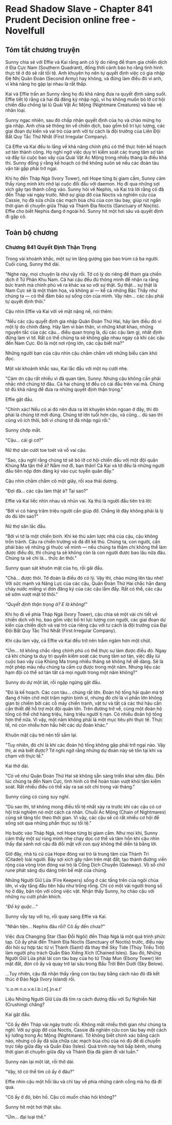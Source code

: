 # Read Shadow Slave - Chapter 841 Prudent Decision online free - Novelfull

## Tóm tắt chương truyện

Sunny chia sẻ với Effie và Kai rằng anh có lý do riêng để tham gia chiến dịch ở Địa Cực Nam (Southern Quadrant), đồng thời cảnh báo họ rằng tình hình thực tế ở đó sẽ rất tồi tệ. Anh khuyên họ nên tự quyết định việc có gia nhập Đệ Nhị Quân Đoàn (Second Army) hay không, và đừng làm điều đó vì anh, vì khả năng họ gặp lại nhau là rất thấp.

Kai và Effie trấn an Sunny rằng họ đủ khả năng đưa ra quyết định sáng suốt. Effie tiết lộ rằng cả hai đã đăng ký nhập ngũ, vì họ không muốn bỏ lỡ cơ hội chiến đấu chống lại lũ Quái Vật Ác Mộng (Nightmare Creatures) và bảo vệ nhân loại.

Sunny ngạc nhiên, sau đó chấp nhận quyết định của họ và chào mừng họ gia nhập. Anh chia sẻ thông tin về chiến dịch, bao gồm bố trí lực lượng, các giai đoạn dự kiến và vai trò của anh với tư cách là đội trưởng của Liên Đội Bất Quy Tắc Thứ Nhất (First Irregular Company).

Cả Effie và Kai đều lo lắng về khả năng chính phủ có thể thực hiện kế hoạch sơ tán thành công. Họ nghi ngờ việc duy trì kiểm soát các trung tâm sơ tán và đẩy lùi cuộc bao vây của Quái Vật Ác Mộng trong nhiều tháng là điều khả thi. Sunny đồng ý rằng kế hoạch có thể không suôn sẻ nếu các đoàn tàu vận tải gặp phải trở ngại.

Khi họ đến Tháp Ngà (Ivory Tower), nơi Hope từng bị giam cầm, Sunny cảm thấy rùng mình khi nhớ lại cuộc đối đầu với daemon. Họ đi qua những sợi xích gãy tạo thành cổng vào. Sunny hỏi về Nephis, và Kai trả lời rằng cô đã đến Tháp vài ngày trước. Nhờ sự giúp đỡ của Noctis và nghiên cứu của Cassie, họ đã sửa chữa các mạch bùa chú của con tàu bay, giúp rút ngắn thời gian di chuyển giữa Tháp và Thánh Địa Noctis (Sanctuary of Noctis). Effie cho biết Nephis đang ở ngoài hồ. Sunny hít một hơi sâu và quyết định đi gặp cô.

## Toàn bộ chương

### Chương 841 Quyết Định Thận Trọng

Trong vài khoảnh khắc, một sự im lặng gượng gạo bao trùm cả ba người. Cuối cùng, Sunny thở dài.

"Nghe này, mọi chuyện là như vậy rồi. Tớ có lý do riêng để tham gia chiến dịch ở Tứ Phân Khu Nam. Cả hai cậu đều đủ thông minh để nhận ra rằng bức tranh mà chính phủ vẽ ra khác xa so với sự thật. Sự thật... sự thật là Nam Cực sẽ là một thảm họa, và không ai — kể cả những Bậc Thầy như chúng ta — có thể đảm bảo sự sống còn của mình. Vậy nên... các cậu phải tự quyết định thôi."

Cậu nhìn Effie và Kai với vẻ mặt nặng nề, nói thêm:

"Nếu các cậu quyết định gia nhập Quân Đoàn Thứ Hai, hãy làm điều đó vì một lý do chính đáng. Hãy làm vì bản thân, vì những khát khao, những nguyên tắc của các cậu... điều quan trọng là, dù các cậu làm gì, nhất định đừng làm vì tớ. Rất có thể chúng ta sẽ không gặp nhau ngay cả khi các cậu đến Nam Cực. Đó là một nơi rộng lớn, các cậu biết mà?"

Những người bạn của cậu nhìn cậu chằm chằm với những biểu cảm khó đọc.

Một vài khoảnh khắc sau, Kai lắc đầu với một nụ cười nhẹ.

"Cảm ơn cậu rất nhiều vì đã quan tâm, Sunny. Nhưng cậu không cần phải nhắc nhở chúng tớ đâu. Cả hai chúng tớ đều có cái đầu trên vai mà. Chúng tớ đủ khả năng để đưa ra những quyết định thận trọng."

Effie gật đầu.

"Chính xác! Nếu có ai đó nên đưa ra lời khuyên khôn ngoan ở đây, thì đó phải là chúng tớ mới đúng. Chúng tớ lớn tuổi hơn cậu, và cũng... dù sao thì cũng vô ích thôi, bởi vì chúng tớ đã nhập ngũ rồi."

Sunny chớp mắt.

"Cậu... cái gì cơ?"

Nữ thợ săn cười toe toét và vỗ vai cậu.

"Sao, cậu nghĩ rằng chúng tớ sẽ bỏ lỡ cơ hội chiến đấu với một đội quân Khủng Ma tận thế à? Nằm mơ đi, bạn thân! Cả Kai và tớ đều là những người đầu tiên nộp đơn đăng ký vào cục tuyển quân đấy."

Cậu nhìn chằm chằm cô một giây, rồi xoa thái dương.

"Đợi đã... các cậu làm thật á? Tại sao?"

Effie và Kai liếc nhìn nhau và nhún vai. Xạ thủ là người đầu tiên trả lời:

"Bởi vì có hàng trăm triệu người cần giúp đỡ. Chẳng lẽ đây không phải là lý do đủ lớn sao?"

Nữ thợ săn lắc đầu.

"Bởi vì tớ là một chiến binh. Khi kẻ thù xâm lược nhà của cậu, cậu không trốn tránh. Cậu ra chiến trường và đá đít kẻ thù. Chúng ta, con người, cần phải bảo vệ những gì thuộc về mình — nếu chúng ta thậm chí không thể làm được điều đó, thì chúng ta sẽ không còn là con người được bao lâu nữa đâu. Chúng ta sẽ chỉ là... thức ăn thôi."

Sunny quan sát khuôn mặt của họ, rồi gãi đầu.

"Chà... được thôi. Tớ đoán là điều đó có lý. Vậy thì, chào mừng lên tàu nhé! Với sức mạnh và Năng Lực của các cậu, Quân Đoàn Thứ Hai chắc hẳn đang chảy nước miếng vì đơn đăng ký của các cậu lắm đấy. Rất có thể, các cậu sẽ sớm vượt mặt tớ thôi."

*“Quyết định thận trọng à? E là không!”*

Khi họ đi về phía Tháp Ngà (Ivory Tower), cậu chia sẻ một vài chi tiết về chiến dịch với họ, bao gồm việc bố trí lực lượng con người, các giai đoạn dự kiến của chiến dịch và vai trò của riêng cậu với tư cách là đội trưởng của Đại Đội Bất Quy Tắc Thứ Nhất (First Irregular Company).

Khi cậu làm vậy, cả Effie và Kai đều trở nên trầm ngâm hơn một chút.

"Ừm... tớ không chắc rằng chính phủ có thể thực sự làm được điều đó. Ngay cả khi chúng ta duy trì quyền kiểm soát các trung tâm sơ tán, việc đẩy lùi cuộc bao vây của Khủng Ma trong nhiều tháng sẽ không hề dễ dàng. Sẽ là một phép màu nếu chúng ta cầm cự được trong một năm. Nhưng liệu các hạm đội có thể sơ tán tất cả mọi người trong một năm không?"

Sunny do dự một lát, rồi ngập ngừng gật đầu.

"Đó là kế hoạch. Các con tàu... chúng rất lớn. Đoàn hộ tống hải quân mà tớ đang ở hiện chở một trăm nghìn binh sĩ, nhưng đó chỉ là vì phần lớn không gian bị chiếm bởi các cỗ máy chiến tranh, vật tư và tất cả các thứ hậu cần cần thiết để hỗ trợ một đội quân lớn. Trên đường trở về, cùng một đoàn hộ tống có thể chở hàng triệu, hàng triệu người tị nạn. Có nhiều đoàn hộ tống hơn thế nữa. Vì vậy, một năm không phải là một mục tiêu phi thực tế. Thực tế, nó còn nhiều hơn hầu hết các dự đoán khác."

Khuôn mặt cậu trở nên tối sầm lại.

"Tuy nhiên, đó chỉ là khi các đoàn hộ tống không gặp phải trở ngại nào. Vậy thì, ai mà biết được? Tớ nghi ngờ rằng những dự đoán này sẽ tồn tại khi va chạm với thực tế."

Kai thở dài.

"Có vẻ như Quân Đoàn Thứ Hai sẽ không sẵn sàng triển khai sớm đâu. Đến lúc chúng ta đến Nam Cực, tình hình có thể hoàn toàn vượt khỏi tầm kiểm soát. Rất nhiều điều có thể xảy ra sai sót chỉ trong vài tháng."

Sunny cũng có cùng suy nghĩ.

"Dù sao thì, tớ không mong điều tồi tệ nhất xảy ra trước khi các cậu có cơ hội trải nghiệm nó một cách cá nhân. Chuỗi Ác Mộng (Chain of Nightmares) cũng sẽ tăng tốc theo thời gian. Vì vậy, các cậu sẽ có rất nhiều cơ hội để sống sót qua những phần thực sự tồi tệ."

Họ bước vào Tháp Ngà, nơi Hope từng bị giam cầm. Như mọi khi, Sunny cảm thấy một sự rùng mình nhẹ chạy dọc cơ thể và tâm hồn khi cậu nhìn thấy đại sảnh nơi cậu đã đối mặt với con quỷ không thể diễn tả bằng lời.

Giờ đây, nhà tù cũ của Hope đóng vai trò là trung tâm của Thành Trì (Citadel) loài người. Bảy sợi xích gãy nằm trên mặt đất, tạo thành đường viền rộng của vòng tròn đóng vai trò là Cổng Dịch Chuyển (Gateway). Vô số chữ rune phát sáng dịu dàng trên bề mặt của chúng.

Những Người Giữ Lửa (Fire Keepers) sống ở các tầng trên của ngôi chùa lớn, vì vậy tầng đầu tiên hầu như trống rỗng. Chỉ có một vài người trong số họ ở đây, bận rộn với công việc vặt. Nhận thấy Sunny, họ chào cậu với những nụ cười phấn khích.

*“Đồ kỳ quặc…”*

Sunny vẫy tay với họ, rồi quay sang Effie và Kai.

"Nhân tiện... Nephis đâu rồi? Cô ấy đến chưa?"

Việc đưa Changing Star (Sao Đổi Ngôi) đến Tháp Ngà là một quá trình phức tạp. Cô ấy phải đến Thánh Địa Noctis (Sanctuary of Noctis) trước, điều này đòi hỏi sự hợp tác từ vị Thánh (Saint) đã thay thế Sky Tide (Thủy Triều Trời) làm người phụ trách Quần Đảo Xiềng Xích (Chained Isles). Sau đó, Những Người Giữ Lửa phải lái con tàu bay của họ từ Tháp Mun (Ebony Tower) lên mặt đất, đón cô ấy và quay trở lại sâu trong Bầu Trời Bên Dưới (Sky Below).

...Tuy nhiên, cậu đã nhận thấy rằng con tàu bay bằng cách nào đó đã kết thúc ở Đảo Ngà (Ivory Island) rồi.

'c.o.m n.o.v.e.l.b.i.n[.]n.e.t'

Liệu Những Người Giữ Lửa đã tìm ra cách đương đầu với Sự Nghiền Nát (Crushing) chăng?

Kai gật đầu.

"Cô ấy đến Tháp vài ngày trước rồi. Không mất nhiều thời gian như chúng ta nghĩ. Với sự giúp đỡ của Noctis, Cassie đã nghiên cứu con tàu bay một cách kỹ lưỡng trong Ác Mộng (Nightmare). Tớ không biết chính xác bằng cách nào, nhưng cô ấy đã sửa chữa các mạch bùa chú của nó đủ để di chuyển trực tiếp giữa đây và Quần Đảo (Isles). Quá trình này hơi bấp bênh, nhưng thời gian di chuyển giữa đây và Thánh Địa đã giảm đi vài tuần."

Sunny nán lại một lát, rồi thở dài.

"Vậy, tớ có thể tìm cô ấy ở đâu?"

Effie nhìn cậu một hồi lâu và chỉ tay về phía những cánh cổng mà họ đã đi qua.

"Cô ấy ở đó, bên hồ. Cậu có muốn chào hỏi không?"

Sunny hít một hơi thật sâu.

"Ừm... đại loại thế."